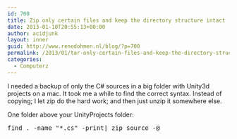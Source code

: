 ```yaml
---
id: 700
title: Zip only certain files and keep the directory structure intact
date: 2013-01-10T20:55:13+00:00
author: acidjunk
layout: inner
guid: http://www.renedohmen.nl/blog/?p=700
permalink: /2013/01/tar-only-certain-files-and-keep-the-directory-structure-intact/
categories:
  - Computerz
---
```

I needed a backup of only the C# sources in a big folder with Unity3d projects on a mac. It took me a while to find the correct syntax. Instead of copying; I let zip do the hard work; and then just unzip it somewhere else.

One folder above your UnityProjects folder:

<pre>find . -name "*.cs" -print| zip source -@</pre>